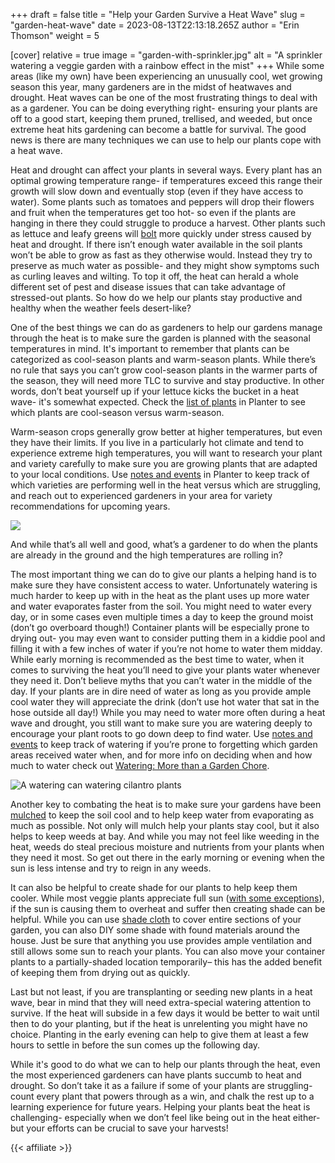 +++
draft = false
title = "Help your Garden Survive a Heat Wave"
slug = "garden-heat-wave"
date = 2023-08-13T22:13:18.265Z
author = "Erin Thomson"
weight = 5

[cover]
relative = true
image = "garden-with-sprinkler.jpg"
alt = "A sprinkler watering a veggie garden with a rainbow effect in the mist"
+++
While some areas (like my own) have been experiencing an unusually cool, wet growing season this year, many gardeners are in the midst of heatwaves and drought. Heat waves can be one of the most frustrating things to deal with as a gardener. You can be doing everything right- ensuring your plants are off to a good start, keeping them pruned, trellised, and weeded, but once extreme heat hits gardening can become a battle for survival. The good news is there are many techniques we can use to help our plants cope with a heat wave.

Heat and drought can affect your plants in several ways. Every plant has an optimal growing temperature range- if temperatures exceed this range their growth will slow down and eventually stop (even if they have access to water). Some plants such as tomatoes and peppers will drop their flowers and fruit when the temperatures get too hot- so even if the plants are hanging in there they could struggle to produce a harvest. Other plants such as lettuce and leafy greens will [bolt](https://blog.planter.garden/posts/plant-bolting-a-seedy-situation/) more quickly under stress caused by heat and drought. If there isn’t enough water available in the soil plants won’t be able to grow as fast as they otherwise would. Instead they try to preserve as much water as possible- and they might show symptoms such as curling leaves and wilting. To top it off, the heat can herald a whole different set of pest and disease issues that can take advantage of stressed-out plants. So how do we help our plants stay productive and healthy when the weather feels desert-like?

One of the best things we can do as gardeners to help our gardens manage through the heat is to make sure the garden is planned with the seasonal temperatures in mind. It's important to remember that plants can be categorized as cool-season plants and warm-season plants. While there’s no rule that says you can’t grow cool-season plants in the warmer parts of the season, they will need more TLC to survive and stay productive. In other words, don’t beat yourself up if your lettuce kicks the bucket in a heat wave- it's somewhat expected. Check the [list of plants](https://planter.garden/plants) in Planter to see which plants are cool-season versus warm-season.

Warm-season crops generally grow better at higher temperatures, but even they have their limits. If you live in a particularly hot climate and tend to experience extreme high temperatures, you will want to research your plant and variety carefully to make sure you are growing plants that are adapted to your local conditions. Use [notes and events](https://info.planter.garden/notes-and-events/how-to/) in Planter to keep track of which varieties are performing well in the heat versus which are struggling, and reach out to experienced gardeners in your area for variety recommendations for upcoming years.

![](hot-pepper-plant.jpg)

And while that’s all well and good, what’s a gardener to do when the plants are already in the ground and the high temperatures are rolling in?

The most important thing we can do to give our plants a helping hand is to make sure they have consistent access to water. Unfortunately watering is much harder to keep up with in the heat as the plant uses up more water and water evaporates faster from the soil. You might need to water every day, or in some cases even multiple times a day to keep the ground moist (don’t go overboard though!) Container plants will be especially prone to drying out- you may even want to consider putting them in a kiddie pool and filling it with a few inches of water if you’re not home to water them midday. While early morning is recommended as the best time to water, when it comes to surviving the heat you’ll need to give your plants water whenever they need it. Don’t believe myths that you can’t water in the middle of the day. If your plants are in dire need of water as long as you provide ample cool water they will appreciate the drink (don’t use hot water that sat in the hose outside all day!) While you may need to water more often during a heat wave and drought, you still want to make sure you are watering deeply to encourage your plant roots to go down deep to find water. Use [notes and events](https://info.planter.garden/notes-and-events/how-to/) to keep track of watering if you’re prone to forgetting which garden areas received water when, and for more info on deciding when and how much to water check out [Watering: More than a Garden Chore](https://blog.planter.garden/posts/watering-more-than-a-garden-chore/).

![A watering can watering cilantro plants](watering-cilantro.jpg)

Another key to combating the heat is to make sure your gardens have been [mulched](https://blog.planter.garden/posts/mulching-a-must-for-your-garden/) to keep the soil cool and to help keep water from evaporating as much as possible. Not only will mulch help your plants stay cool, but it also helps to keep weeds at bay. And while you may not feel like weeding in the heat, weeds do steal precious moisture and nutrients from your plants when they need it most. So get out there in the early morning or evening when the sun is less intense and try to reign in any weeds.

It can also be helpful to create shade for our plants to help keep them cooler. While most veggie plants appreciate full sun ([with some exceptions](https://blog.planter.garden/posts/growing-vegetables-in-part-shade/)), if the sun is causing them to overheat and suffer then creating shade can be helpful. While you can use [shade cloth](https://www.amazon.com/s?k=shade+cloth) to cover entire sections of your garden, you can also DIY some shade with found materials around the house. Just be sure that anything you use provides ample ventilation and still allows some sun to reach your plants. You can also move your container plants to a partially-shaded location temporarily– this has the added benefit of keeping them from drying out as quickly.

Last but not least, if you are transplanting or seeding new plants in a heat wave, bear in mind that they will need extra-special watering attention to survive. If the heat will subside in a few days it would be better to wait until then to do your planting, but if the heat is unrelenting you might have no choice. Planting in the early evening can help to give them at least a few hours to settle in before the sun comes up the following day.

While it's good to do what we can to help our plants through the heat, even the most experienced gardeners can have plants succumb to heat and drought. So don’t take it as a failure if some of your plants are struggling- count every plant that powers through as a win, and chalk the rest up to a learning experience for future years. Helping your plants beat the heat is challenging- especially when we don’t feel like being out in the heat either- but your efforts can be crucial to save your harvests!

{{< affiliate >}}